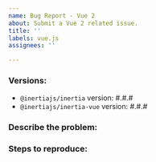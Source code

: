 ```yaml
---
name: Bug Report - Vue 2
about: Submit a Vue 2 related issue.
title: ''
labels: vue.js
assignees: ''

---
```


### Versions:

- `@inertiajs/inertia` version: #.#.#
- `@inertiajs/inertia-vue` version: #.#.#

### Describe the problem:

<!--
  Explain the behavior you're seeing that you think is a bug,
  and explain how you think things should behave instead.
-->

### Steps to reproduce:

<!--
  Please carefully explain the steps to reproduce this issue.
  We can't help you without a reproduction.
-->
